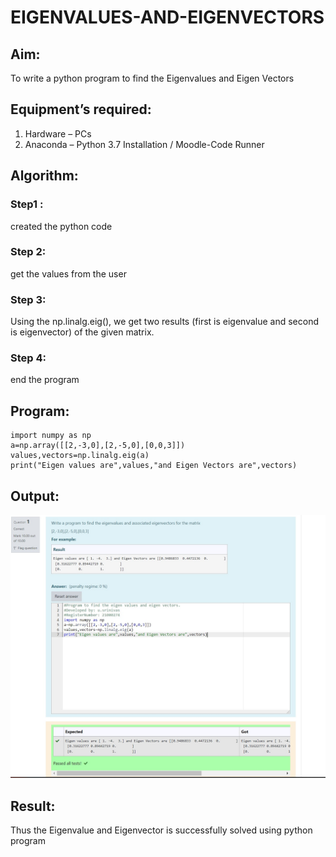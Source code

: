# EIGENVALUES-AND-EIGENVECTORS
## Aim:
To write a python program to find the Eigenvalues and Eigen Vectors
## Equipment’s required:
1. 	Hardware – PCs
2. 	Anaconda – Python 3.7 Installation / Moodle-Code Runner
## Algorithm:
### Step1 : 
created the python code 
### Step 2: 
get the values from the user
### Step 3:
 Using the np.linalg.eig(),  we get two results (first is eigenvalue and second is eigenvector) of the given matrix.
### Step 4: 
end the program

## Program:
~~~
import numpy as np
a=np.array([[2,-3,0],[2,-5,0],[0,0,3]])
values,vectors=np.linalg.eig(a)
print("Eigen values are",values,"and Eigen Vectors are",vectors)
~~~

## Output:
![output](./images/222.jpg)
## Result:
Thus the Eigenvalue and Eigenvector is successfully solved using python program
